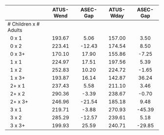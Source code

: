 
|                      |    ATUS-Wend |     ASEC-Gap |    ATUS-Wday |     ASEC-Gap |
| -------------------- | :----------: | :----------: | :----------: | :----------: |
| # Children x # Adults |              |              |              |              |
| &nbsp;&nbsp;0 x 1    |       193.67 |         5.06 |       157.00 |         3.50 |
| &nbsp;&nbsp;0 x 2    |       223.41 |       -12.43 |       174.54 |         8.50 |
| &nbsp;&nbsp;0 x 3+   |       170.10 |        17.90 |       155.86 |        -7.25 |
| &nbsp;&nbsp;1 x 1    |       224.97 |        17.51 |       197.56 |         5.39 |
| &nbsp;&nbsp;1 x 2    |       252.83 |        10.20 |       224.72 |        -1.65 |
| &nbsp;&nbsp;1 x 3+   |       193.87 |        16.14 |       142.87 |        36.24 |
| &nbsp;&nbsp;2+ x 1   |       237.43 |         5.58 |       211.10 |         3.46 |
| &nbsp;&nbsp;2+ x 2   |       290.36 |        -3.39 |       238.67 |        -0.70 |
| &nbsp;&nbsp;2+ x 3+  |       246.96 |       -21.54 |       185.18 |         9.48 |
| &nbsp;&nbsp;3 x 1    |       219.71 |        -3.88 |       270.93 |       -45.39 |
| &nbsp;&nbsp;3 x 2    |       285.29 |       -12.57 |       239.61 |         5.18 |
| &nbsp;&nbsp;3 x 3+   |       199.93 |        25.59 |       240.71 |       -29.85 |

